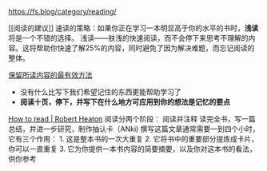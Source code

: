 https://fs.blog/category/reading/

[[阅读的建议]] 
速读的策略：如果你正在学习一本明显高于你的水平的书时，**浅读**将是一个不错的选择。
浅读——肤浅的快速阅读，而不会停下来思考不理解的内容。这将帮助你快速了解25%的内容，同时避免了因为解决难题，而忘记阅读的整体。




[保留所读内容的最有效方法](https://fs.blog/how-to-retain-more-of-what-you-read/)
- 没有什么比写下我们希望记住的东西更能帮助学习了
- **阅读十页，停下，并写下在什么地方可应用到你的想法是记忆的要点** 



[How to read | Robert Heaton](https://robertheaton.com/2018/06/25/how-to-read/)
	阅读分两个阶段：
		阅读并注释
		读完全书，写一篇总结，并进一步研究，制作抽认卡（ANki)
	撰写这篇文章通常需要一到四个小时，它有三个作用：
		1. 这是整本书的一次大重复
		2. 它将书中的重要部分提炼成卡片，你可以一直重复
		3. 它为你提供一本书内容的简要摘要，以及你对这本书的看法，供你参考























